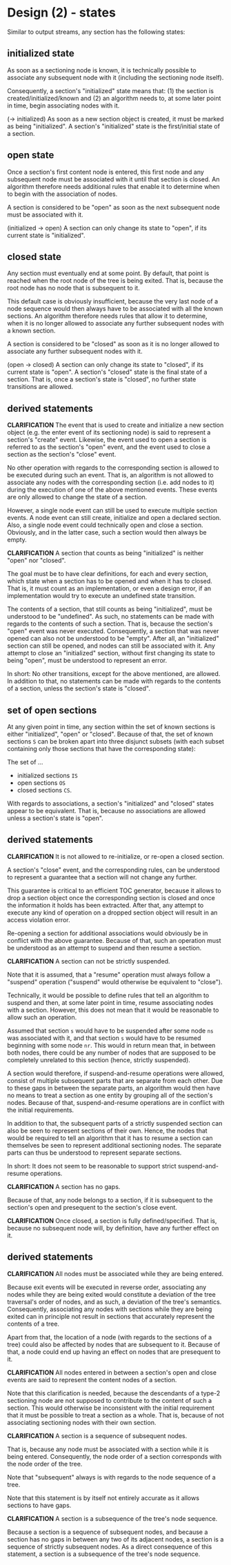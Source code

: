 
<!-- ======================================================================= -->
# Design (2) - states

Similar to output streams, any section has the following states:

<!-- ======================================================================= -->
## initialized state

As soon as a sectioning node is known, it is technically possible to associate
any subsequent node with it (including the sectioning node itself).

Consequently, a section's "initialized" state means that: (1) the section is
created/initialized/known and (2) an algorithm needs to, at some later point
in time, begin associating nodes with it.

(-> initialized)
As soon as a new section object is created, it must be marked as being
"initialized". A section's "initialized" state is the first/initial state
of a section.

<!-- ======================================================================= -->
## open state

Once a section's first content node is entered, this first node and any
subsequent node must be associated with it until that section is closed. An
algorithm therefore needs additional rules that enable it to determine when
to begin with the association of nodes.

A section is considered to be "open" as soon as the next subsequent node
must be associated with it.

(initialized -> open)
A section can only change its state to "open",
if its current state is "initialized".

<!-- ======================================================================= -->
## closed state

Any section must eventually end at some point. By default, that point is
reached when the root node of the tree is being exited. That is, because
the root node has no node that is subsequent to it.

This default case is obviously insufficient, because the very last node of
a node sequence would then always have to be associated with all the known
sections. An algorithm therefore needs rules that allow it to determine,
when it is no longer allowed to associate any further subsequent nodes with
a known section.

A section is considered to be "closed" as soon as it is no longer allowed
to associate any further subsequent nodes with it.

(open -> closed)
A section can only change its state to "closed", if its current state is "open".
A section's "closed" state is the final state of a section. That is, once a
section's state is "closed", no further state transitions are allowed.

<!-- ======================================================================= -->
## derived statements

**CLARIFICATION**
The event that is used to create and initialize a new section object (e.g.
the enter event of its sectioning node) is said to represent a section's
"create" event. Likewise, the event used to open a section is referred to
as the section's "open" event, and the event used to close a section as the
section's "close" event.

No other operation with regards to the corresponding section is allowed to
be executed during such an event. That is, an algorithm is not allowed to
associate any nodes with the corresponding section (i.e. add nodes to it)
during the execution of one of the above mentioned events. These events are
only allowed to change the state of a section.

However, a single node event can still be used to execute multiple section
events. A node event can still create, initialize and open a declared section.
Also, a single node event could technically open and close a section. Obviously,
and in the latter case, such a section would then always be empty.

**CLARIFICATION**
A section that counts as being "initialized" is neither "open" nor "closed".

The goal must be to have clear definitions, for each and every section, which
state when a section has to be opened and when it has to closed. That is, it
must count as an implementation, or even a design error, if an implementation
would try to execute an undefined state transition.

The contents of a section, that still counts as being "initialized", must be
understood to be "undefined". As such, no statements can be made with regards
to the contents of such a section. That is, because the section's "open" event
was never executed. Consequently, a section that was never opened can also not
be understood to be "empty". After all, an "initialized" section can still be
opened, and nodes can still be associated with it. Any attempt to close an
"initialized" section, without first changing its state to being "open", must
be understood to represent an error.

In short: No other transitions, except for the above mentioned, are allowed.
In addition to that, no statements can be made with regards to the contents
of a section, unless the section's state is "closed".

<!-- ======================================================================= -->
## set of open sections

At any given point in time, any section within the set of known sections is
either "initialized", "open" or "closed". Because of that, the set of known
sections `S` can be broken apart into three disjunct subsets (with each
subset containing only those sections that have the corresponding state):

The set of ...

* initialized sections `IS`
* open sections `OS`
* closed sections `CS`.

With regards to associations, a section's "initialized" and "closed" states
appear to be equivalent. That is, because no associations are allowed unless
a section's state is "open".

<!-- ======================================================================= -->
## derived statements

**CLARIFICATION**
It is not allowed to re-initialize, or re-open a closed section.

A section's "close" event, and the corresponding rules, can be understood
to represent a guarantee that a section will not change any further.

This guarantee is critical to an efficient TOC generator, because it allows to
drop a section object once the corresponding section is closed and once the
information it holds has been extracted. After that, any attempt to execute any
kind of operation on a dropped section object will result in an access violation
error.

Re-opening a section for additional associations would obviously be in conflict
with the above guarantee. Because of that, such an operation must be understood
as an attempt to suspend and then resume a section.

**CLARIFICATION**
A section can not be strictly suspended.

Note that it is assumed, that a "resume" operation must always follow a
"suspend" operation ("suspend" would otherwise be equivalent to "close").

Technically, it would be possible to define rules that tell an algorithm to
suspend and then, at some later point in time, resume associating nodes with a
section. However, this does not mean that it would be reasonable to allow such
an operation.

Assumed that section `s` would have to be suspended after some node `ns` was
associated with it, and that section `s` would have to be resumed beginning
with some node `nr`. This would in return mean that, in between both nodes,
there could be any number of nodes that are supposed to be completely
unrelated to this section (hence, strictly suspended).

A section would therefore, if suspend-and-resume operations were allowed,
consist of multiple subsequent parts that are separate from each other. Due
to these gaps in between the separate parts, an algorithm would then have
no means to treat a section as one entity by grouping all of the section's
nodes. Because of that, suspend-and-resume operations are in conflict with
the initial requirements.

In addition to that, the subsequent parts of a strictly suspended section can
also be seen to represent sections of their own. Hence, the nodes that would
be required to tell an algorithm that it has to resume a section can themselves
be seen to represent additional sectioning nodes. The separate parts can thus
be understood to represent separate sections.

In short: It does not seem to be reasonable to support
strict suspend-and-resume operations.

**CLARIFICATION**
A section has no gaps.

Because of that, any node belongs to a section, if it is subsequent
to the section's open and presequent to the section's close event.

**CLARIFICATION**
Once closed, a section is fully defined/specified. That is, because no
subsequent node will, by definition, have any further effect on it.

<!-- ======================================================================= -->
## derived statements

**CLARIFICATION**
All nodes must be associated while they are being entered.

Because exit events will be executed in reverse order, associating any nodes
while they are being exited would constitute a deviation of the tree traversal's
order of nodes, and as such, a deviation of the tree's semantics. Consequently,
associating any nodes with sections while they are being exited can in principle
not result in sections that accurately represent the contents of a tree.

Apart from that, the location of a node (with regards to the sections of a tree)
could also be affected by nodes that are subsequent to it. Because of that, a
node could end up having an effect on nodes that are presequent to it.

**CLARIFICATION**
All nodes entered in between a section's open and close events
are said to represent the content nodes of a section.

Note that this clarification is needed, because the descendants of a type-2
sectioning node are not supposed to contribute to the content of such a section.
This would otherwise be inconsistent with the initial requirement that it must
be possible to treat a section as a whole. That is, because of not associating
sectioning nodes with their own section.

**CLARIFICATION**
A section is a sequence of subsequent nodes.

That is, because any node must be associated with a section while it is being
entered. Consequently, the node order of a section corresponds with the node
order of the tree.

Note that "subsequent" always is with regards to the node sequence of a tree.

Note that this statement is by itself not entirely accurate as it allows
sections to have gaps.

**CLARIFICATION**
A section is a subsequence of the tree's node sequence.

Because a section is a sequence of subsequent nodes, and because a section has
no gaps in between any two of its adjacent nodes, a section is a sequence of
strictly subsequent nodes. As a direct consequence of this statement, a section
is a subsequence of the tree's node sequence.
